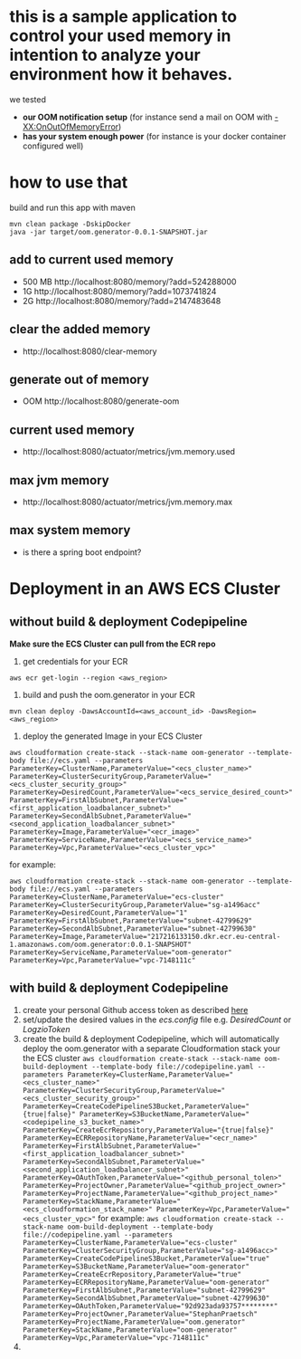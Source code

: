 # this is a sample application to control your used memory in intention to analyze your environment how it behaves.
we tested
  * **our OOM notification setup** (for instance send a mail on OOM with [-XX:OnOutOfMemoryError](https://docs.oracle.com/javase/8/docs/technotes/guides/troubleshoot/clopts001.html))
  * **has your system enough power** (for instance is your docker container configured well)

# how to use that
build and run this app with maven
```
mvn clean package -DskipDocker
java -jar target/oom.generator-0.0.1-SNAPSHOT.jar
```

## add to current used memory
  * 500 MB http://localhost:8080/memory/?add=524288000
  * 1G http://localhost:8080/memory/?add=1073741824
  * 2G http://localhost:8080/memory/?add=2147483648

## clear the added memory
  * http://localhost:8080/clear-memory

## generate out of memory
  * OOM http://localhost:8080/generate-oom

## current used memory
  * http://localhost:8080/actuator/metrics/jvm.memory.used

## max jvm memory
  * http://localhost:8080/actuator/metrics/jvm.memory.max

## max system memory
  * is there a spring boot endpoint?

# Deployment in an AWS ECS Cluster

## without build & deployment Codepipeline

**Make sure the ECS Cluster can pull from the ECR repo**

1. get credentials for your ECR
  ```
  aws ecr get-login --region <aws_region>
  ```
1. build and push the oom.generator in your ECR
  ```
  mvn clean deploy -DawsAccountId=<aws_account_id> -DawsRegion=<aws_region>
  ```
1. deploy the generated Image in your ECS Cluster
  ```
  aws cloudformation create-stack --stack-name oom-generator --template-body file://ecs.yaml --parameters ParameterKey=ClusterName,ParameterValue="<ecs_cluster_name>" ParameterKey=ClusterSecurityGroup,ParameterValue="<ecs_cluster_security_group>" ParameterKey=DesiredCount,ParameterValue="<ecs_service_desired_count>"  ParameterKey=FirstAlbSubnet,ParameterValue="<first_application_loadbalancer_subnet>" ParameterKey=SecondAlbSubnet,ParameterValue="<second_application_loadbalancer_subnet>" ParameterKey=Image,ParameterValue="<ecr_image>" ParameterKey=ServiceName,ParameterValue="<ecs_service_name>" ParameterKey=Vpc,ParameterValue="<ecs_cluster_vpc>"
  ```
  for example:
  ```
  aws cloudformation create-stack --stack-name oom-generator --template-body file://ecs.yaml --parameters ParameterKey=ClusterName,ParameterValue="ecs-cluster" ParameterKey=ClusterSecurityGroup,ParameterValue="sg-a1496acc" ParameterKey=DesiredCount,ParameterValue="1" ParameterKey=FirstAlbSubnet,ParameterValue="subnet-42799629" ParameterKey=SecondAlbSubnet,ParameterValue="subnet-42799630" ParameterKey=Image,ParameterValue="217216133150.dkr.ecr.eu-central-1.amazonaws.com/oom.generator:0.0.1-SNAPSHOT" ParameterKey=ServiceName,ParameterValue="oom-generator" ParameterKey=Vpc,ParameterValue="vpc-7148111c"
  ```

  ## with build & deployment Codepipeline

  1. create your personal Github access token as described  [here](https://docs.aws.amazon.com/codepipeline/latest/userguide/GitHub-rotate-personal-token-CLI.html)
  1. set/update the desired values in the *ecs.config* file e.g. *DesiredCount* or *LogzioToken*
  1. create the build & deployment Codepipeline, which will automatically deploy the oom.generator with a separate Cloudformation stack your the ECS cluster
    ```
    aws cloudformation create-stack --stack-name oom-build-deployment --template-body file://codepipeline.yaml --parameters ParameterKey=ClusterName,ParameterValue="<ecs_cluster_name>" ParameterKey=ClusterSecurityGroup,ParameterValue="<ecs_cluster_security_group>" ParameterKey=CreateCodePipelineS3Bucket,ParameterValue="{true|false}" ParameterKey=S3BucketName,ParameterValue="<codepipeline_s3_bucket_name>" ParameterKey=CreateEcrRepository,ParameterValue="{true|false}" ParameterKey=ECRRepositoryName,ParameterValue="<ecr_name>" ParameterKey=FirstAlbSubnet,ParameterValue="<first_application_loadbalancer_subnet>" ParameterKey=SecondAlbSubnet,ParameterValue="<second_application_loadbalancer_subnet>" ParameterKey=OAuthToken,ParameterValue="<github_personal_tolen>" ParameterKey=ProjectOwner,ParameterValue="<github_project_owner>" ParameterKey=ProjectName,ParameterValue="<github_project_name>" ParameterKey=StackName,ParameterValue="<ecs_cloudformation_stack_name>" ParameterKey=Vpc,ParameterValue="<ecs_cluster_vpc>"
    ```
    for example:
    ```
    aws cloudformation create-stack --stack-name oom-build-deployment --template-body file://codepipeline.yaml --parameters ParameterKey=ClusterName,ParameterValue="ecs-cluster" ParameterKey=ClusterSecurityGroup,ParameterValue="sg-a1496acc>" ParameterKey=CreateCodePipelineS3Bucket,ParameterValue="true" ParameterKey=S3BucketName,ParameterValue="oom-generator" ParameterKey=CreateEcrRepository,ParameterValue="true" ParameterKey=ECRRepositoryName,ParameterValue="oom-generator" ParameterKey=FirstAlbSubnet,ParameterValue="subnet-42799629" ParameterKey=SecondAlbSubnet,ParameterValue="subnet-42799630" ParameterKey=OAuthToken,ParameterValue="92d923ada93757********" ParameterKey=ProjectOwner,ParameterValue="StephanPraetsch" ParameterKey=ProjectName,ParameterValue="oom.generator" ParameterKey=StackName,ParameterValue="oom-generator" ParameterKey=Vpc,ParameterValue="vpc-7148111c"
    ```
  1.

